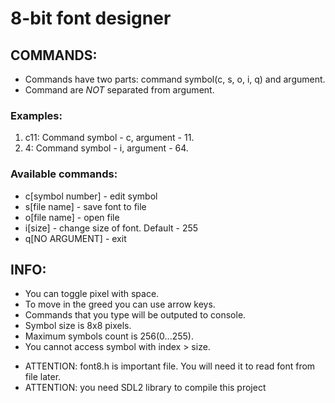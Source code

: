 8-bit font designer
===================

## COMMANDS:
* Commands have two parts: command symbol(c, s, o, i, q) and argument.
* Command are _NOT_ separated from argument.

###	Examples:
1. c11: Command symbol - c, argument - 11.
2. 4: Command symbol - i, argument - 64.

### Available commands:
* c[symbol number] - edit symbol
* s[file name] - save font to file
* o[file name] - open file
* i[size] - change size of font. Default - 255
* q[NO ARGUMENT] - exit

## INFO:
* You can toggle pixel with space.
* To move in the greed you can use arrow keys.
* Commands that you type will be outputed to console.
* Symbol size is 8x8 pixels.
* Maximum symbols count is 256(0...255).
* You cannot access symbol with index > size.

 - ATTENTION: font8.h is important file. You will need it to read font from file later.
 - ATTENTION: you need SDL2 library to compile this project
